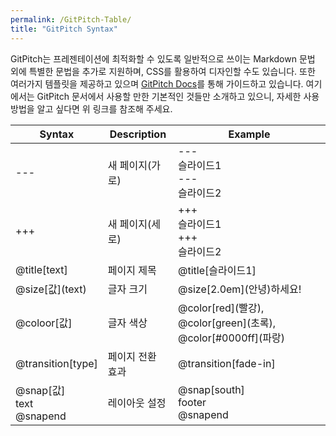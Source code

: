 ```yaml
---
permalink: /GitPitch-Table/
title: "GitPitch Syntax"
---
```


GitPitch는 프레젠테이션에 최적화할 수 있도록 일반적으로 쓰이는 Markdown 문법 외에 특별한 문법을 추가로 지원하며, CSS를 활용하여 디자인할 수도 있습니다.
또한 여러가지 템플릿을 제공하고 있으며 [GitPitch Docs](https://help.github.com/articles/basic-writing-and-formatting-syntax/)를 통해 가이드하고 있습니다.
여기에서는 GitPitch 문서에서 사용할 만한 기본적인 것들만 소개하고 있으니, 자세한 사용 방법을 알고 싶다면 위 링크를 참조해 주세요.

|Syntax|Description|Example|
|------|-----------|-------|
|\-\-\-|새 페이지(가로)|\-\-\-<br>슬라이드1<br>\-\-\-<br>슬라이드2|
|\+\+\+|새 페이지(세로)|\+\+\+<br>슬라이드1<br>\+\+\+<br>슬라이드2|
|@title\[text]|페이지 제목|@title\[슬라이드1]|
|@size\[값](text)|글자 크기|@size\[2.0em](안녕)하세요!|
|@coloor\[값]|글자 색상|@color\[red](빨강), @color\[green](초록), @color\[#0000ff](파랑)|
|@transition\[type]|페이지 전환 효과|@transition\[fade-in]|
|@snap\[값]<br>text<br>\@snapend|레이아웃 설정|@snap\[south]<br>footer<br>@snapend|
